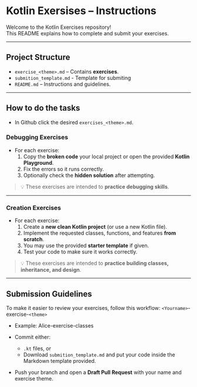 #  Kotlin Exersises – Instructions

Welcome to the Kotlin Exercises repository!  
This README explains how to complete and submit your exercises.

---

## Project Structure

- `exercise_<theme>.md` – Contains **exercises**.
- `submition_template.md` - Template for submiting
- `README.md` – Instructions and guidelines.

---

## How to do the tasks
- In Github click the desired `exercises_<theme>.md`.

### Debugging Exercises   
- For each exercise:
  1. Copy the **broken code** your local project or open the provided **Kotlin Playground**.  
  2. Fix the errors so it runs correctly.  
  3. Optionally check the **hidden solution** after attempting.

> 💡 These exercises are intended to **practice debugging skills**.

---

### Creation Exercises
- For each exercise:
  1. Create a **new clean Kotlin project** (or use a new Kotlin file).  
  2. Implement the requested classes, functions, and features **from scratch**.  
  3. You may use the provided **starter template** if given.  
  4. Test your code to make sure it works correctly.

> 💡 These exercises are intended to **practice building classes, inheritance, and design**.

---

## Submission Guidelines

To make it easier to review your exercises, follow this workflow:
`<Yourname>`-exercise-`<theme>`
- Example:
Alice-exercise-classes

- Commit either:
  - `.kt` files, or
  - Download `submition_template.md` and put your code inside the Markdown template provided.

- Push your branch and open a **Draft Pull Request** with your name and exercise theme.



